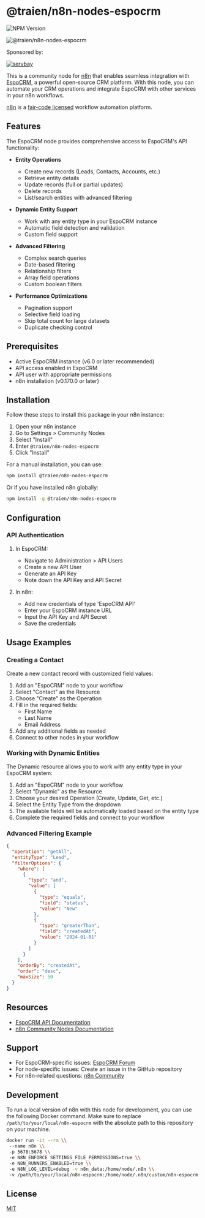 # @traien/n8n-nodes-espocrm
![NPM Version](https://img.shields.io/npm/v/%40traien%2Fn8n-nodes-espocrm)

![@traien/n8n-nodes-espocrm](https://user-images.githubusercontent.com/10284570/173569848-c624317f-42b1-45a6-ab09-f0ea3c247648.png)

Sponsored by:

[![servbay](https://github.com/user-attachments/assets/d53de5a3-f560-4e96-be9d-fd4b6f5ac6a5)](https://www.servbay.com)

This is a community node for [n8n](https://n8n.io/) that enables seamless integration with [EspoCRM](https://www.espocrm.com/), a powerful open-source CRM platform. With this node, you can automate your CRM operations and integrate EspoCRM with other services in your n8n workflows.

[n8n](https://n8n.io/) is a [fair-code licensed](https://docs.n8n.io/reference/license/) workflow automation platform.

## Features

The EspoCRM node provides comprehensive access to EspoCRM's API functionality:

- **Entity Operations**
  - Create new records (Leads, Contacts, Accounts, etc.)
  - Retrieve entity details
  - Update records (full or partial updates)
  - Delete records
  - List/search entities with advanced filtering

- **Dynamic Entity Support**
  - Work with any entity type in your EspoCRM instance
  - Automatic field detection and validation
  - Custom field support

- **Advanced Filtering**
  - Complex search queries
  - Date-based filtering
  - Relationship filters
  - Array field operations
  - Custom boolean filters

- **Performance Optimizations**
  - Pagination support
  - Selective field loading
  - Skip total count for large datasets
  - Duplicate checking control

## Prerequisites

- Active EspoCRM instance (v6.0 or later recommended)
- API access enabled in EspoCRM
- API user with appropriate permissions
- n8n installation (v0.170.0 or later)

## Installation

Follow these steps to install this package in your n8n instance:

1. Open your n8n instance
2. Go to Settings > Community Nodes
3. Select "Install"
4. Enter `@traien/n8n-nodes-espocrm`
5. Click "Install"

For a manual installation, you can use:

```bash
npm install @traien/n8n-nodes-espocrm
```

Or if you have installed n8n globally:

```bash
npm install -g @traien/n8n-nodes-espocrm
```

## Configuration

### API Authentication

1. In EspoCRM:
   - Navigate to Administration > API Users
   - Create a new API User
   - Generate an API Key
   - Note down the API Key and API Secret

2. In n8n:
   - Add new credentials of type 'EspoCRM API'
   - Enter your EspoCRM instance URL
   - Input the API Key and API Secret
   - Save the credentials

## Usage Examples

### Creating a Contact

Create a new contact record with customized field values:

1. Add an "EspoCRM" node to your workflow
2. Select "Contact" as the Resource
3. Choose "Create" as the Operation
4. Fill in the required fields:
   - First Name
   - Last Name
   - Email Address
5. Add any additional fields as needed
6. Connect to other nodes in your workflow

### Working with Dynamic Entities

The Dynamic resource allows you to work with any entity type in your EspoCRM system:

1. Add an "EspoCRM" node to your workflow
2. Select "Dynamic" as the Resource
3. Choose your desired Operation (Create, Update, Get, etc.)
4. Select the Entity Type from the dropdown
5. The available fields will be automatically loaded based on the entity type
6. Complete the required fields and connect to your workflow

### Advanced Filtering Example

```json
{
  "operation": "getAll",
  "entityType": "Lead",
  "filterOptions": {
    "where": [
      {
        "type": "and",
        "value": [
          {
            "type": "equals",
            "field": "status",
            "value": "New"
          },
          {
            "type": "greaterThan",
            "field": "createdAt",
            "value": "2024-01-01"
          }
        ]
      }
    ],
    "orderBy": "createdAt",
    "order": "desc",
    "maxSize": 50
  }
}
```

## Resources

- [EspoCRM API Documentation](https://docs.espocrm.com/development/api/)
- [n8n Community Nodes Documentation](https://docs.n8n.io/integrations/community-nodes/)

## Support

- For EspoCRM-specific issues: [EspoCRM Forum](https://forum.espocrm.com/)
- For node-specific issues: Create an issue in the GitHub repository
- For n8n-related questions: [n8n Community](https://community.n8n.io/)

## Development

To run a local version of n8n with this node for development, you can use the following Docker command. Make sure to replace `/path/to/your/local/n8n-espocrm` with the absolute path to this repository on your machine.

```bash
docker run -it --rm \\
 --name n8n \\
 -p 5678:5678 \\
 -e N8N_ENFORCE_SETTINGS_FILE_PERMISSIONS=true \\
 -e N8N_RUNNERS_ENABLED=true \\
 -e N8N_LOG_LEVEL=debug -v n8n_data:/home/node/.n8n \\
 -v /path/to/your/local/n8n-espocrm:/home/node/.n8n/custom/n8n-espocrm
```

## License

[MIT](LICENSE.md)
